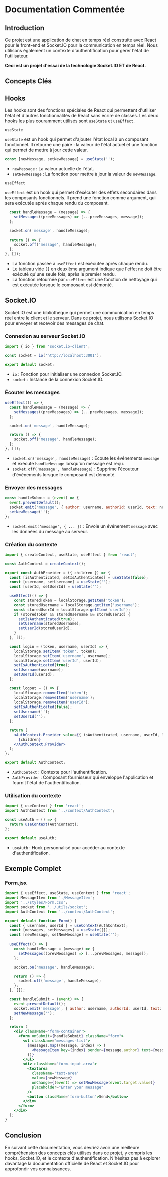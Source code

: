 # Documentation Commentée

## Introduction
Ce projet est une application de chat en temps réel construite avec React pour le front-end et Socket.IO pour la communication en temps réel. Nous utilisons également un contexte d'authentification pour gérer l'état de l'utilisateur.

**Ceci est un projet d'essai de la technologie Socket.IO ET de React.**

## Concepts Clés

## Hooks

Les hooks sont des fonctions spéciales de React qui permettent d'utiliser l'état et d'autres fonctionnalités de React sans écrire de classes. Les deux hooks les plus couramment utilisés sont `useState` et `useEffect`.

`useState`

`useState` est un hook qui permet d'ajouter l'état local à un composant fonctionnel. Il retourne une paire : la valeur de l'état actuel et une fonction qui permet de mettre à jour cette valeur.

```jsx
const [newMessage, setNewMessage] = useState('');
```

- `newMessage` : La valeur actuelle de l'état.
- `setNewMessage` : La fonction pour mettre à jour la valeur de `newMessage`.

`useEffect`

`useEffect` est un hook qui permet d'exécuter des effets secondaires dans les composants fonctionnels. Il prend une fonction comme argument, qui sera exécutée après chaque rendu du composant.

```jsx
  const handleMessage = (message) => {
    setMessages((prevMessages) => [...prevMessages, message]);
  };

  socket.on('message', handleMessage);

  return () => {
    socket.off('message', handleMessage);
  };
}, []);
```

- La fonction passée à `useEffect` est exécutée après chaque rendu.
- Le tableau vide `[]` en deuxième argument indique que l'effet ne doit être exécuté qu'une seule fois, après le premier rendu.
- La fonction retournée par `useEffect` est une fonction de nettoyage qui est exécutée lorsque le composant est démonté.

## Socket.IO

Socket.IO est une bibliothèque qui permet une communication en temps réel entre le client et le serveur. Dans ce projet, nous utilisons Socket.IO pour envoyer et recevoir des messages de chat.

### Connexion au serveur Socket.IO

```jsx
import { io } from 'socket.io-client';

const socket = io('http://localhost:3001');

export default socket;
```

- `io` : Fonction pour initialiser une connexion Socket.IO.
- `socket` : Instance de la connexion Socket.IO.

### Écouter les messages

```jsx
useEffect(() => {
  const handleMessage = (message) => {
    setMessages((prevMessages) => [...prevMessages, message]);
  };

  socket.on('message', handleMessage);

  return () => {
    socket.off('message', handleMessage);
  };
}, []);
```

- `socket.on('message', handleMessage)` : Écoute les événements `message` et exécute `handleMessage` lorsqu'un message est reçu.
- `socket.off('message', handleMessage)` : Supprime l'écouteur d'événements lorsque le composant est démonté.

### Envoyer des messages

```jsx
const handleSubmit = (event) => {
  event.preventDefault();
  socket.emit('message', { author: username, authorId: userId, text: newMessage });
  setNewMessage('');
};
```

- `socket.emit('message', { ... })` : Envoie un événement `message` avec les données du message au serveur.

### Création du contexte

```jsx
import { createContext, useState, useEffect } from 'react';

const AuthContext = createContext();

export const AuthProvider = ({ children }) => {
  const [isAuthenticated, setIsAuthenticated] = useState(false);
  const [username, setUsername] = useState('');
  const [userId, setUserId] = useState('');

  useEffect(() => {
    const storedToken = localStorage.getItem('token');
    const storedUsername = localStorage.getItem('username');
    const storedUserId = localStorage.getItem('userId');
    if (storedToken && storedUsername && storedUserId) {
      setIsAuthenticated(true);
      setUsername(storedUsername);
      setUserId(storedUserId);
    }
  }, []);

  const login = (token, username, userId) => {
    localStorage.setItem('token', token);
    localStorage.setItem('username', username);
    localStorage.setItem('userId', userId);
    setIsAuthenticated(true);
    setUsername(username);
    setUserId(userId);
  };

  const logout = () => {
    localStorage.removeItem('token');
    localStorage.removeItem('username');
    localStorage.removeItem('userId');
    setIsAuthenticated(false);
    setUsername('');
    setUserId('');
  };

  return (
    <AuthContext.Provider value={{ isAuthenticated, username, userId, login, logout }}>
      {children}
    </AuthContext.Provider>
  );
};

export default AuthContext;
```

- `AuthContext` : Contexte pour l'authentification.
- `AuthProvider` : Composant fournisseur qui enveloppe l'application et fournit l'état de l'authentification.

### Utilisation du contexte

```jsx
import { useContext } from 'react';
import AuthContext from '../context/AuthContext';

const useAuth = () => {
  return useContext(AuthContext);
};

export default useAuth;
```

- `useAuth` : Hook personnalisé pour accéder au contexte d'authentification.

## Exemple Complet

### Form.jsx

```jsx
import { useEffect, useState, useContext } from 'react';
import MessageItem from './MessageItem';
import '../styles/Form.css';
import socket from '../utils/socket';
import AuthContext from '../context/AuthContext';

export default function Form() {
  const { username, userId } = useContext(AuthContext);
  const [messages, setMessages] = useState([]);
  const [newMessage, setNewMessage] = useState('');

  useEffect(() => {
    const handleMessage = (message) => {
      setMessages((prevMessages) => [...prevMessages, message]);
    };

    socket.on('message', handleMessage);

    return () => {
      socket.off('message', handleMessage);
    };
  }, []);

  const handleSubmit = (event) => {
    event.preventDefault();
    socket.emit('message', { author: username, authorId: userId, text: newMessage });
    setNewMessage('');
  };

  return (
    <div className='form-container'>
      <form onSubmit={handleSubmit} className="form">
        <ul className="messages-list">
          {messages.map((message, index) => (
            <MessageItem key={index} sender={message.author} text={message.text} />
          ))}
        </ul>
        <div className="form-input-area">
          <textarea
            className='text-area'
            value={newMessage}
            onChange={(event) => setNewMessage(event.target.value)}
            placeholder="Enter your message"
          />
          <button className='form-button'>Send</button>
        </div>
      </form>
    </div>
  );
}
```

## Conclusion

En suivant cette documentation, vous devriez avoir une meilleure compréhension des concepts clés utilisés dans ce projet, y compris les hooks, Socket.IO, et le contexte d'authentification. N'hésitez pas à explorer davantage la documentation officielle de React et Socket.IO pour approfondir vos connaissances.